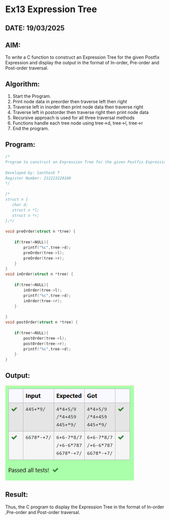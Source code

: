 # Ex13 Expression Tree
## DATE: 19/03/2025
## AIM:
To write a C function to construct an Expression Tree for the given Postfix Expression and display the output in the format of In-order, Pre-order and Post-order traversal.

## Algorithm:
1. Start the Program.
2. Print node data in preorder then traverse left then right 
3. Traverse left in inorder then print node data then traverse right 
4. Traverse left in postorder then traverse right then print node data 
5. Recursive approach is used for all three traversal methods 
6. Functions handle each tree node using tree->d, tree->l, tree->r 
7. End the program.  

## Program:
```c
/*
Program to construct an Expression Tree for the given Postfix Expression and display the output in the format of In-order ,Pre-order and Post-order traversal.

Developed by: Santhosh T
Register Number: 212223220100
*/

/*
struct n {
   char d;
   struct n *l;
   struct n *r;
};*/

void preOrder(struct n *tree) {

    if(tree!=NULL){
        printf("%c",tree->d);
        preOrder(tree->l);
        preOrder(tree->r);
    }
}
void inOrder(struct n *tree) {

    if(tree!=NULL){
        inOrder(tree->l);
        printf("%c",tree->d);
        inOrder(tree->r);
    }
   
}
void postOrder(struct n *tree) {
  
    if(tree!=NULL){
        postOrder(tree->l);
        postOrder(tree->r);
        printf("%c",tree->d);
    }
}
```

## Output:

![alt text](expression_tree.png)

## Result:
Thus, the C program to display the Expression Tree in the format of In-order ,Pre-order and Post-order traversal.
